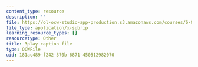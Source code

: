 ```yaml
---
content_type: resource
description: ''
file: https://ol-ocw-studio-app-production.s3.amazonaws.com/courses/6-890-algorithmic-lower-bounds-fun-with-hardness-proofs-fall-2014/181ac489f242370b6871450512982070_PFfv1JnQB8Q.srt
file_type: application/x-subrip
learning_resource_types: []
resourcetype: Other
title: 3play caption file
type: OCWFile
uid: 181ac489-f242-370b-6871-450512982070
---
```


